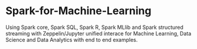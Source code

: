 # Spark-for-Machine-Learning
Using Spark core, Spark SQL, Spark R, Spark MLlib and Spark structured streaming with Zeppelin/Jupyter unified interace for Machine Learning, Data Science and Data Analytics with end to end examples. 
